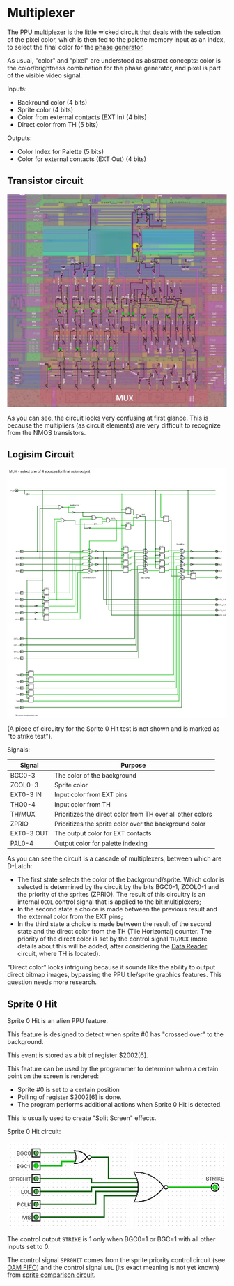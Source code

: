 # Multiplexer

The PPU multiplexer is the little wicked circuit that deals with the selection of the pixel color, which is then fed to the palette memory input as an index, to select the final color for the [phase generator](video_out.md).

As usual, "color" and "pixel" are understood as abstract concepts: color is the color/brightness combination for the phase generator, and pixel is part of the visible video signal.

Inputs:
- Backround color (4 bits)
- Sprite color (4 bits)
- Color from external contacts (EXT In) (4 bits)
- Direct color from TH (5 bits)

Outputs:
- Color Index for Palette (5 bits)
- Color for external contacts (EXT Out) (4 bits)

## Transistor circuit

![ppu_mux](/BreakingNESWiki/imgstore/ppu_mux.jpg)

As you can see, the circuit looks very confusing at first glance. This is because the multipliers (as circuit elements) are very difficult to recognize from the NMOS transistors.

## Logisim Circuit

![ppu_mux_logisim](/BreakingNESWiki/imgstore/ppu_mux_logisim.jpg)

(A piece of circuitry for the Sprite 0 Hit test is not shown and is marked as "to strike test").

Signals:

|Signal|Purpose|
|---|---|
|BGC0-3|The color of the background
|ZCOL0-3|Sprite color|
|EXT0-3 IN|Input color from EXT pins|
|THO0-4|Input color from TH|
|TH/MUX|Prioritizes the direct color from TH over all other colors|
|ZPRIO|Prioritizes the sprite color over the background color|
|EXT0-3 OUT|The output color for EXT contacts|
|PAL0-4|Output color for palette indexing|

As you can see the circuit is a cascade of multiplexers, between which are D-Latch:
- The first state selects the color of the background/sprite. Which color is selected is determined by the circuit by the bits BGC0-1, ZCOL0-1 and the priority of the sprites (ZPRIO). The result of this circuitry is an internal `OCOL` control signal that is applied to the bit multiplexers;
- In the second state a choice is made between the previous result and the external color from the EXT pins;
- In the third state a choice is made between the result of the second state and the direct color from the TH (Tile Horizontal) counter. The priority of the direct color is set by the control signal `TH/MUX` (more details about this will be added, after considering the [Data Reader](dataread.md) circuit, where TH is located).

"Direct color" looks intriguing because it sounds like the ability to output direct bitmap images, bypassing the PPU tile/sprite graphics features. This question needs more research.

## Sprite 0 Hit

Sprite 0 Hit is an alien PPU feature.

This feature is designed to detect when sprite #0 has "crossed over" to the background.

This event is stored as a bit of register $2002[6].

This feature can be used by the programmer to determine when a certain point on the screen is rendered:
- Sprite #0 is set to a certain position
- Polling of register $2002[6] is done.
- The program performs additional actions when Sprite 0 Hit is detected.

This is usually used to create "Split Screen" effects.

Sprite 0 Hit circuit:

![spr0hit](/BreakingNESWiki/imgstore/spr0hit.jpg)

The control output `STRIKE` is 1 only when BGC0=1 or BGC=1 with all other inputs set to 0.

The control signal `SPR0HIT` comes from the sprite priority control circuit (see [OAM FIFO](fifo.md)) and the control signal `LOL` (its exact meaning is not yet known) from [sprite comparison circuit](sprite_eval.md).
